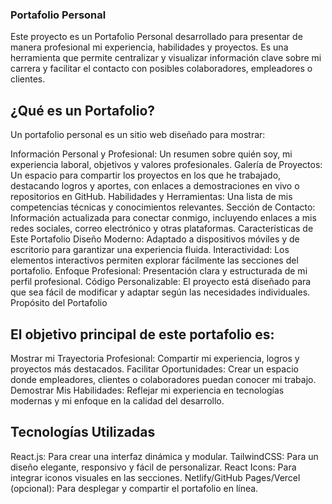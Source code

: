 ### Portafolio Personal
Este proyecto es un Portafolio Personal desarrollado para presentar de manera profesional mi experiencia, habilidades y proyectos. Es una herramienta que permite centralizar y visualizar información clave sobre mi carrera y facilitar el contacto con posibles colaboradores, empleadores o clientes.

## ¿Qué es un Portafolio?
Un portafolio personal es un sitio web diseñado para mostrar:

Información Personal y Profesional: Un resumen sobre quién soy, mi experiencia laboral, objetivos y valores profesionales.
Galería de Proyectos: Un espacio para compartir los proyectos en los que he trabajado, destacando logros y aportes, con enlaces a demostraciones en vivo o repositorios en GitHub.
Habilidades y Herramientas: Una lista de mis competencias técnicas y conocimientos relevantes.
Sección de Contacto: Información actualizada para conectar conmigo, incluyendo enlaces a mis redes sociales, correo electrónico y otras plataformas.
Características de Este Portafolio
Diseño Moderno: Adaptado a dispositivos móviles y de escritorio para garantizar una experiencia fluida.
Interactividad: Los elementos interactivos permiten explorar fácilmente las secciones del portafolio.
Enfoque Profesional: Presentación clara y estructurada de mi perfil profesional.
Código Personalizable: El proyecto está diseñado para que sea fácil de modificar y adaptar según las necesidades individuales.
Propósito del Portafolio

## El objetivo principal de este portafolio es:

Mostrar mi Trayectoria Profesional: Compartir mi experiencia, logros y proyectos más destacados.
Facilitar Oportunidades: Crear un espacio donde empleadores, clientes o colaboradores puedan conocer mi trabajo.
Demostrar Mis Habilidades: Reflejar mi experiencia en tecnologías modernas y mi enfoque en la calidad del desarrollo.

## Tecnologías Utilizadas

React.js: Para crear una interfaz dinámica y modular.
TailwindCSS: Para un diseño elegante, responsivo y fácil de personalizar.
React Icons: Para integrar iconos visuales en las secciones.
Netlify/GitHub Pages/Vercel (opcional): Para desplegar y compartir el portafolio en línea.
